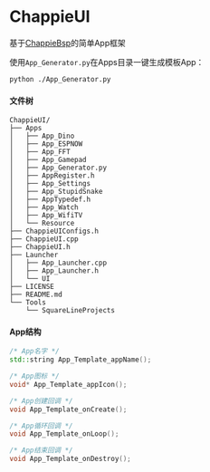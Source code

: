 # ChappieUI

基于[ChappieBsp](https://github.com/Forairaaaaa/ChappieBsp)的简单App框架

使用`App_Generator.py`在Apps目录一键生成模板App：

```shell
python ./App_Generator.py
```

#### 文件树

```
ChappieUI/
├── Apps
│   ├── App_Dino
│   ├── App_ESPNOW
│   ├── App_FFT
│   ├── App_Gamepad
│   ├── App_Generator.py
│   ├── AppRegister.h
│   ├── App_Settings
│   ├── App_StupidSnake
│   ├── AppTypedef.h
│   ├── App_Watch
│   ├── App_WifiTV
│   └── Resource
├── ChappieUIConfigs.h
├── ChappieUI.cpp
├── ChappieUI.h
├── Launcher
│   ├── App_Launcher.cpp
│   ├── App_Launcher.h
│   └── UI
├── LICENSE
├── README.md
└── Tools
    └── SquareLineProjects
```

#### App结构

```c++
/* App名字 */
std::string App_Template_appName();

/* App图标 */
void* App_Template_appIcon();

/* App创建回调 */
void App_Template_onCreate();

/* App循环回调 */
void App_Template_onLoop();

/* App结束回调 */
void App_Template_onDestroy();
```

